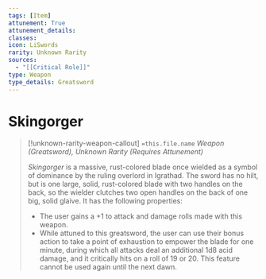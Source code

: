 ```yaml
---
tags: [Item]
attunement: True
attunement_details: 
classes: 
icon: LiSwords
rarity: Unknown Rarity
sources:
  - "[[Critical Role]]"
type: Weapon
type_details: Greatsword
---
```

# Skingorger
>[!unknown-rarity-weapon-callout] `=this.file.name`
>*Weapon (Greatsword), Unknown Rarity (Requires Attunement)*
>
>*Skingorger* is a massive, rust-colored blade once wielded as a symbol of dominance by the ruling overlord in Igrathad. The sword has no hilt, but is one large, solid, rust-colored blade with two handles on the back, so the wielder clutches two open handles on the back of one big, solid glaive. It has the following properties:
>
>* The user gains a +1 to attack and damage rolls made with this weapon.
>* While attuned to this greatsword, the user can use their bonus action to take a point of exhaustion to empower the blade for one minute, during which all attacks deal an additional 1d8 acid damage, and it critically hits on a roll of 19 or 20. This feature cannot be used again until the next dawn.
>
>

